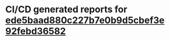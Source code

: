# CI/CD generated reports for [ede5baad880c227b7e0b9d5cbef3e92febd36582](https://github.com/hydephp/develop/commit/ede5baad880c227b7e0b9d5cbef3e92febd36582)

